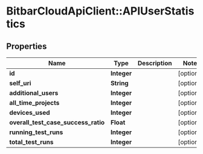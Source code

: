 # BitbarCloudApiClient::APIUserStatistics

## Properties
Name | Type | Description | Notes
------------ | ------------- | ------------- | -------------
**id** | **Integer** |  | [optional] 
**self_uri** | **String** |  | [optional] 
**additional_users** | **Integer** |  | [optional] 
**all_time_projects** | **Integer** |  | [optional] 
**devices_used** | **Integer** |  | [optional] 
**overall_test_case_success_ratio** | **Float** |  | [optional] 
**running_test_runs** | **Integer** |  | [optional] 
**total_test_runs** | **Integer** |  | [optional] 

